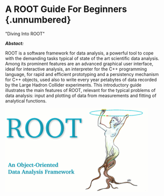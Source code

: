 # A ROOT Guide For Beginners {.unnumbered}

"Diving Into ROOT"

***Abstact:***

ROOT is a software framework for data analysis, a powerful tool to cope
with the demanding tasks typical of state of the art scientific data
analysis. Among its prominent features are an advanced graphical user
interface, ideal for interactive analysis, an interpreter for the C++
programming language, for rapid and efficient prototyping and a
persistency mechanism for C++ objects, used also to write every year
petabytes of data recorded by the Large Hadron Collider experiments.
This introductory guide illustrates the main features of ROOT, relevant
for the typical problems of data analysis: input and plotting of data
from measurements and fitting of analytical functions.

![ ](figures/logo.png)
